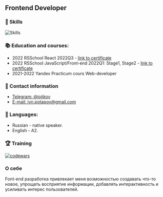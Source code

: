 ## Frontend Developer

### 🔧 Skills
![Skills](https://skillicons.dev/icons?i=js,ts,react,redux,html,css,sass,github,vscode,ps,figma&theme=dark&perline=7)

### 📚 Education and courses:
- 2022 RSSchool React 2022Q3 - [link to certificate](https://app.rs.school/certificate/0uhmmy3v)
- 2022 RSSchool JavaScript/Front-end 2022Q1: Stage1, Stage2 - [link to certificate](https://app.rs.school/certificate/achyd2xs)
- 2021-2022 Yandex Practicum сours Web-developer

### 💬 Contact information
- [Telegram: @iojikov](https://t.me/iojikov) 
- [E-mail: ivn.potapov@gmail.com](mailto:ivn.potapov@gmail.com)

### 🤝 Languages:
- Russian - native speaker.
- English - A2.

### 🏆 Training 
[![codewars](https://www.codewars.com/users/ivnpotapov/badges/large)](https://www.codewars.com/users/ivnpotapov)

### О себе
Font-end разработка привлекает меня возможностью создавать что-то новое, упрощать восприятие информации, добавлять интерактивность и усиливать интерес пользователей.



